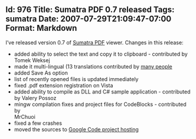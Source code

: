 Id: 976
Title: Sumatra PDF 0.7 released
Tags: sumatra
Date: 2007-07-29T21:09:47-07:00
Format: Markdown
--------------
I’ve released version 0.7 of [Sumatra
PDF](https://www.sumatrapdfreader.org/free-pdf-reader.html) viewer. Changes in
this release:

-   added ability to select the text and copy it to clipboard -
    contributed by Tomek Weksej
-   made it multi-lingual (13 translations contributed by [many
    people](https://github.com/sumatrapdfreader/sumatrapdf/blob/master/TRANSLATORS)
-   added Save As option
-   list of recently opened files is updated immediately
-   fixed .pdf extension registration on Vista
-   added ability to compile as DLL and C\# sample application -
    contributed by Valery Possoz
-   mingw compilation fixes and project files for CodeBlocks -
    contributed by\
    MrChuoi
-   fixed a few crashes
-   moved the sources to [Google Code project
    hosting](http://code.google.com/p/sumatrapdf/)

